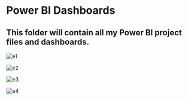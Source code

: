 # Power BI Dashboards

This folder will contain all my Power BI project files and dashboards.
---
![e1](https://github.com/user-attachments/assets/a6dfc840-5639-4bdf-8a29-169d7d5c1b34)

![e2](https://github.com/user-attachments/assets/308d0b73-5c81-4b0f-a5e6-d8a963f7f3a8)

![e3](https://github.com/user-attachments/assets/256d61c6-7328-475e-9109-31c9851a8e9e)

![e4](https://github.com/user-attachments/assets/e8d6372e-201a-4f1b-b6df-5b9423940211)
